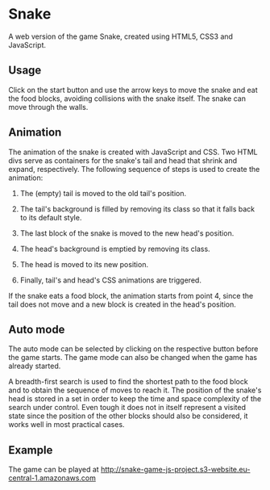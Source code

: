 # Snake

A web version of the game Snake, created using HTML5, CSS3 and JavaScript.

## Usage
Click on the start button and use the arrow keys to move the snake and eat the food
blocks, avoiding collisions with the snake itself. The snake can move through the walls.

## Animation
The animation of the snake is created with JavaScript and CSS. Two HTML
divs serve as containers for the snake's tail and head that shrink and expand,
respectively. The following sequence of steps is used to create the animation:

1) The (empty) tail is moved to the old tail's position.

2) The tail's background is filled by removing its class so that it falls back
to its default style.

3) The last block of the snake is moved to the new head's position.

4) The head's background is emptied by removing its class.

5) The head is moved to its new position.

6) Finally, tail's and head's CSS animations are triggered.

If the snake eats a food block, the animation starts from point 4, since the tail
does not move and a new block is created in the head's position.

## Auto mode

The auto mode can be selected by clicking on the respective button before the game starts. The game mode can also be changed when the game has already started.

A breadth-first search is used to find the shortest path to the food block and to obtain the sequence of moves to reach it. The position of the snake's head is stored in a set in order to keep the time and space complexity of the search under control. Even tough it  does not in itself represent a visited state since the position of the other blocks should also be considered, it works well in most practical cases.

## Example

The game can be played at http://snake-game-js-project.s3-website.eu-central-1.amazonaws.com

